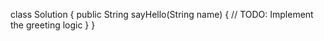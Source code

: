 class Solution {
  public String sayHello(String name) {
    // TODO: Implement the greeting logic
  }
}